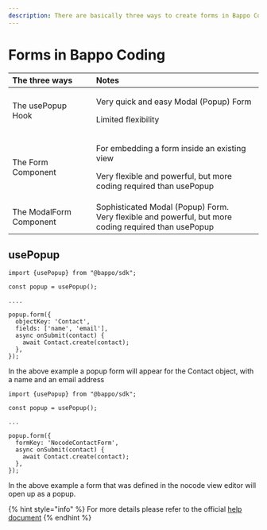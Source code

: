 ```yaml
---
description: There are basically three ways to create forms in Bappo Coding
---
```


# Forms in Bappo Coding

<table>
  <thead>
    <tr>
      <th style="text-align:left">The three ways</th>
      <th style="text-align:left">Notes</th>
    </tr>
  </thead>
  <tbody>
    <tr>
      <td style="text-align:left">The usePopup Hook</td>
      <td style="text-align:left">
        <p>Very quick and easy Modal (Popup) Form</p>
        <p>Limited flexibility</p>
      </td>
    </tr>
    <tr>
      <td style="text-align:left">The Form Component</td>
      <td style="text-align:left">
        <p>For embedding a form inside an existing view</p>
        <p>Very flexible and powerful, but more coding required than usePopup</p>
      </td>
    </tr>
    <tr>
      <td style="text-align:left">The ModalForm Component</td>
      <td style="text-align:left">Sophisticated Modal (Popup) Form.
        <br />Very flexible and powerful, but more coding required than usePopup</td>
    </tr>
  </tbody>
</table>

## usePopup

```text
import {usePopup} from "@bappo/sdk";

const popup = usePopup();

....

popup.form({
  objectKey: 'Contact',
  fields: ['name', 'email'],
  async onSubmit(contact) {
    await Contact.create(contact);
  },  
});
```

In the above example a popup form will appear for the Contact object, with a name and an email address

```text
import {usePopup} from "@bappo/sdk";

const popup = usePopup();

...

popup.form({
  formKey: 'NocodeContactForm',
  async onSubmit(contact) {
    await Contact.create(contact);
  },
});
```

In the above example a form that was defined in the nocode view editor will open up as a popup.

{% hint style="info" %}
For more details please refer to the official [help document](https://bappogroup.github.io/bappo-developer-docs/docs/custom-view-popup.html#form)
{% endhint %}



